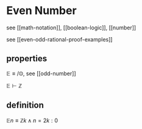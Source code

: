 # Even Number

see [[math-notation]], [[boolean-logic]], [[number]]

see [[even-odd-rational-proof-examples]]

## properties

$\mathbb E \equiv /\mathbb O$, see [[odd-number]]

$\mathbb E \vdash \mathbb Z$

## definition

$\mathbb En \equiv \mathbb Z k \land n = 2k : 0$
